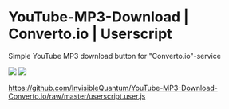 # YouTube-MP3-Download | Converto.io | Userscript
Simple YouTube MP3 download button for "Converto.io"-service

[![](https://raw.githubusercontent.com/InvisibleQuantum/YouTube-MP3-Download-Converto.io/master/install.jpg)](https://github.com/InvisibleQuantum/YouTube-MP3-Download-Converto.io/raw/master/userscript.user.js)
[![](https://greasyfork.org/packs/media/images/blacklogo96-b2384000fca45aa17e45eb417cbcbb59.png)](https://greasyfork.org/scripts/30633)

https://github.com/InvisibleQuantum/YouTube-MP3-Download-Converto.io/raw/master/userscript.user.js

